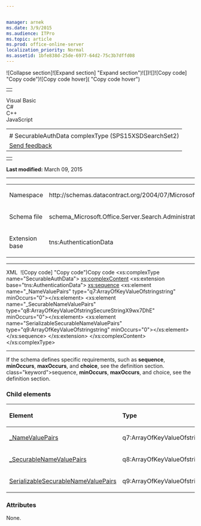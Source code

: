 ```yaml
---


manager: arnek
ms.date: 3/9/2015
ms.audience: ITPro
ms.topic: article
ms.prod: office-online-server
localization_priority: Normal
ms.assetid: 1bfe838d-25de-6977-64d2-75c3b7dffd08
---
```


![Collapse
section]![Expand
section] "Expand section")![]()![])![]![]()![Copy
code] "Copy code")![Copy code
hover]( "Copy code hover")
<table>
<tbody>
<tr class="odd">
<td align="left"></td>
</tr>
</tbody>
</table>

Visual Basic  
C\#  
C++  
JavaScript  

<table>
<tbody>
<tr class="odd">
<td align="left"><span id="runningHeaderText"></span></td>
</tr>
<tr class="even">
<td align="left"># SecurableAuthData complexType (SPS15XSDSearchSet2)</td>
</tr>
<tr class="odd">
<td align="left"><span id="headfeedbackarea" class="feedbackhead"><a href="javascript:SubmitFeedback(&#39;docthis@Microsoft.com&#39;,&#39;&#39;,&#39;&#39;,&#39;&#39;,&#39;1.0.18082.1225&#39;,&#39;%0\dThank%20you%20for%20your%20feedback.%20The%20developer%20writing%20teams%20use%20your%20feedback%20to%20improve%20documentation.%20While%20we%20are%20reviewing%20your%20feedback,%20we%20may%20send%20you%20e-mail%20to%20ask%20for%20clarification%20or%20feedback%20on%20a%20solution.%20We%20do%20not%20use%20your%20e-mail%20address%20for%20any%20other%20purpose%20and%20we%20delete%20it%20after%20we%20finish%20our%20review.%0\AFor%20further%20information%20about%20the%20privacy%20policies%20of%20Microsoft,%20please%20see%20http://privacy.microsoft.com/en-us/default.aspx.%0\A%0\d&#39;,&#39;Customer%20feedback&#39;);">Send feedback</a></span></td>
</tr>
</tbody>
</table>

<table>
<colgroup>
<col width="100%" />
</colgroup>
<tbody>
<tr class="odd">
<td align="left"></td>
</tr>
</tbody>
</table>

**Last modified:** March 09, 2015


-----------------------------------------------------------------------------------------------------------------------------------------------------------------------------------------------------

<table>
<colgroup>
<col width="50%" />
<col width="50%" />
</colgroup>
<tbody>
<tr class="odd">
<td align="left"><p><span class="label">Namespace</span></p></td>
<td align="left"><p>http://schemas.datacontract.org/2004/07/Microsoft.Office.Server.Search.Administration</p></td>
</tr>
<tr class="even">
<td align="left"><p><span class="label">Schema file</span></p></td>
<td align="left"><p>schema_Microsoft.Office.Server.Search.Administration.xsd</p></td>
</tr>
<tr class="odd">
<td align="left"><p><span class="label">Extension base</span></p></td>
<td align="left"><p>tns:AuthenticationData</p></td>
</tr>
</tbody>
</table>


-----------------------------------------------------------------------------------------------------------------------------------------------------------------------------------------------

<span codelanguage="xmlLang"></span>
XML 
<span class="copyCode" onclick="CopyCode(this)"
onkeypress="CopyCode_CheckKey(this, event)"
onmouseover="ChangeCopyCodeIcon(this)"
onmouseout="ChangeCopyCodeIcon(this)" tabindex="0">![Copy
code] "Copy code")Copy code</span>
    <xs:complexType name="SecurableAuthData">
        <xs:complexContent>
            <xs:extension base="tns:AuthenticationData">
                <xs:sequence>
                    <xs:element name="_NameValuePairs" type="q7:ArrayOfKeyValueOfstringstring" minOccurs="0"></xs:element>
                    <xs:element name="_SecurableNameValuePairs" type="q8:ArrayOfKeyValueOfstringSecureStringX9wx7DhE" minOccurs="0"></xs:element>
                    <xs:element name="SerializableSecurableNameValuePairs" type="q9:ArrayOfKeyValueOfstringstring" minOccurs="0"></xs:element>
                </xs:sequence>
            </xs:extension>
        </xs:complexContent>
    </xs:complexType>


------------------------------------------------------------------------------------------------------------------------------------------------------------------------------------------------------------

If the schema defines specific requirements, such as **sequence**, **minOccurs**, **maxOccurs**, and **choice**, see the definition section.
class="keyword">sequence</span>, **minOccurs**,
**maxOccurs**, and <span
class="keyword">choice</span>, see the definition section.

### Child elements

<table>
<colgroup>
<col width="33%" />
<col width="33%" />
<col width="33%" />
</colgroup>
<thead>
<tr class="header">
<th align="left"><p>Element</p></th>
<th align="left"><p>Type</p></th>
<th align="left"><p>Description</p></th>
</tr>
</thead>
<tbody>
<tr class="odd">
<td align="left"><p><a href="_namevaluepairs-element-securableauthdata-complextypesps15xsdsearchset2.htm">_NameValuePairs</a></p></td>
<td align="left"><p>q7:ArrayOfKeyValueOfstringstring</p></td>
<td align="left"><p></p></td>
</tr>
<tr class="even">
<td align="left"><p><a href="_securablenamevaluepairs-element-securableauthdata-complextypesps15xsdsearchset2.htm">_SecurableNameValuePairs</a></p></td>
<td align="left"><p>q8:ArrayOfKeyValueOfstringSecureStringX9wx7DhE</p></td>
<td align="left"><p></p></td>
</tr>
<tr class="odd">
<td align="left"><p><a href="serializablesecurablenamevaluepairs-element-securableauthdata-complextypesps15xs.htm">SerializableSecurableNameValuePairs</a></p></td>
<td align="left"><p>q9:ArrayOfKeyValueOfstringstring</p></td>
<td align="left"><p></p></td>
</tr>
</tbody>
</table>

### Attributes

None.








